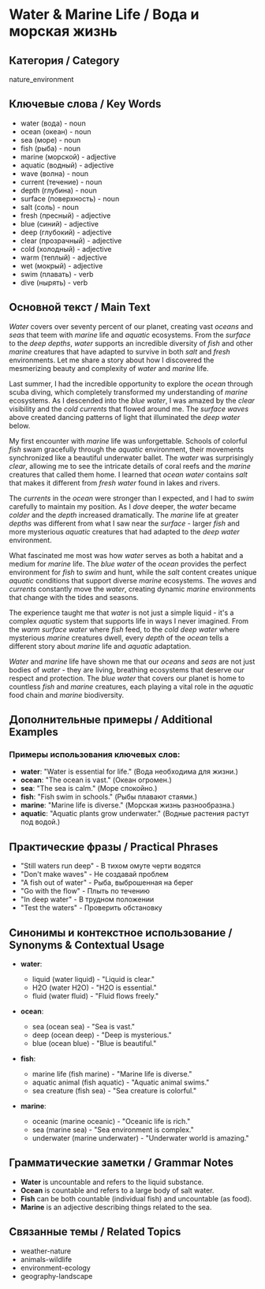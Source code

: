# Water & Marine Life / Вода и морская жизнь

## Категория / Category
nature_environment

## Ключевые слова / Key Words
- water (вода) - noun
- ocean (океан) - noun
- sea (море) - noun
- fish (рыба) - noun
- marine (морской) - adjective
- aquatic (водный) - adjective
- wave (волна) - noun
- current (течение) - noun
- depth (глубина) - noun
- surface (поверхность) - noun
- salt (соль) - noun
- fresh (пресный) - adjective
- blue (синий) - adjective
- deep (глубокий) - adjective
- clear (прозрачный) - adjective
- cold (холодный) - adjective
- warm (теплый) - adjective
- wet (мокрый) - adjective
- swim (плавать) - verb
- dive (нырять) - verb

## Основной текст / Main Text

*Water* covers over seventy percent of our planet, creating vast *oceans* and *seas* that teem with *marine* life and *aquatic* ecosystems. From the *surface* to the *deep* *depths*, *water* supports an incredible diversity of *fish* and other *marine* creatures that have adapted to survive in both *salt* and *fresh* environments. Let me share a story about how I discovered the mesmerizing beauty and complexity of *water* and *marine* life.

Last summer, I had the incredible opportunity to explore the *ocean* through scuba diving, which completely transformed my understanding of *marine* ecosystems. As I descended into the *blue* *water*, I was amazed by the *clear* visibility and the *cold* *currents* that flowed around me. The *surface* *waves* above created dancing patterns of light that illuminated the *deep* *water* below.

My first encounter with *marine* life was unforgettable. Schools of colorful *fish* swam gracefully through the *aquatic* environment, their movements synchronized like a beautiful underwater ballet. The *water* was surprisingly *clear*, allowing me to see the intricate details of coral reefs and the *marine* creatures that called them home. I learned that *ocean* *water* contains *salt* that makes it different from *fresh* *water* found in lakes and rivers.

The *currents* in the *ocean* were stronger than I expected, and I had to *swim* carefully to maintain my position. As I *dove* deeper, the *water* became *colder* and the *depth* increased dramatically. The *marine* life at greater *depths* was different from what I saw near the *surface* - larger *fish* and more mysterious *aquatic* creatures that had adapted to the *deep* *water* environment.

What fascinated me most was how *water* serves as both a habitat and a medium for *marine* life. The *blue* *water* of the *ocean* provides the perfect environment for *fish* to *swim* and hunt, while the *salt* content creates unique *aquatic* conditions that support diverse *marine* ecosystems. The *waves* and *currents* constantly move the *water*, creating dynamic *marine* environments that change with the tides and seasons.

The experience taught me that *water* is not just a simple liquid - it's a complex *aquatic* system that supports life in ways I never imagined. From the *warm* *surface* *water* where *fish* feed, to the *cold* *deep* *water* where mysterious *marine* creatures dwell, every *depth* of the *ocean* tells a different story about *marine* life and *aquatic* adaptation.

*Water* and *marine* life have shown me that our *oceans* and *seas* are not just bodies of *water* - they are living, breathing ecosystems that deserve our respect and protection. The *blue* *water* that covers our planet is home to countless *fish* and *marine* creatures, each playing a vital role in the *aquatic* food chain and *marine* biodiversity.

## Дополнительные примеры / Additional Examples

### Примеры использования ключевых слов:
- **water**: "Water is essential for life." (Вода необходима для жизни.)
- **ocean**: "The ocean is vast." (Океан огромен.)
- **sea**: "The sea is calm." (Море спокойно.)
- **fish**: "Fish swim in schools." (Рыбы плавают стаями.)
- **marine**: "Marine life is diverse." (Морская жизнь разнообразна.)
- **aquatic**: "Aquatic plants grow underwater." (Водные растения растут под водой.)

## Практические фразы / Practical Phrases

- "Still waters run deep" - В тихом омуте черти водятся
- "Don't make waves" - Не создавай проблем
- "A fish out of water" - Рыба, выброшенная на берег
- "Go with the flow" - Плыть по течению
- "In deep water" - В трудном положении
- "Test the waters" - Проверить обстановку

## Синонимы и контекстное использование / Synonyms & Contextual Usage

- **water**: 
  - liquid (water liquid) - "Liquid is clear."
  - H2O (water H2O) - "H2O is essential."
  - fluid (water fluid) - "Fluid flows freely."

- **ocean**: 
  - sea (ocean sea) - "Sea is vast."
  - deep (ocean deep) - "Deep is mysterious."
  - blue (ocean blue) - "Blue is beautiful."

- **fish**: 
  - marine life (fish marine) - "Marine life is diverse."
  - aquatic animal (fish aquatic) - "Aquatic animal swims."
  - sea creature (fish sea) - "Sea creature is colorful."

- **marine**: 
  - oceanic (marine oceanic) - "Oceanic life is rich."
  - sea (marine sea) - "Sea environment is complex."
  - underwater (marine underwater) - "Underwater world is amazing."

## Грамматические заметки / Grammar Notes

- **Water** is uncountable and refers to the liquid substance.
- **Ocean** is countable and refers to a large body of salt water.
- **Fish** can be both countable (individual fish) and uncountable (as food).
- **Marine** is an adjective describing things related to the sea.

## Связанные темы / Related Topics

- weather-nature
- animals-wildlife
- environment-ecology
- geography-landscape